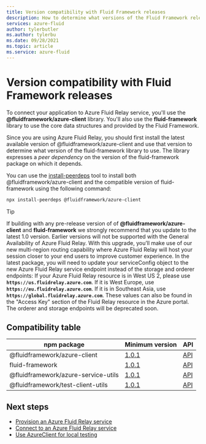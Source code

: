 ```yaml
---
title: Version compatibility with Fluid Framework releases
description: How to determine what versions of the Fluid Framework releases are compatible with Azure Fluid Relay
services: azure-fluid
author: tylerbutler
ms.author: tylerbu
ms.date: 09/28/2021
ms.topic: article
ms.service: azure-fluid
---
```


# Version compatibility with Fluid Framework releases

To connect your application to Azure Fluid Relay service,
you'll use the **@fluidframework/azure-client** library. You'll also use the **fluid-framework** library to use the core
data structures and provided by the Fluid Framework.

Since you are using Azure Fluid Relay, you should first install the latest available version of
@fluidframework/azure-client and use that version to determine what version of the fluid-framework library to use. The library expresses a *peer dependency* on the version of the fluid-framework package on
which it depends.

You can use the [install-peerdeps](https://www.npmjs.com/package/install-peerdeps) tool to install both
@fluidframework/azure-client and the compatible version of fluid-framework using the following command:

```bash
npx install-peerdeps @fluidframework/azure-client
```

> [!TIP]
> If building with any pre-release version of of **@fluidframework/azure-client** and **fluid-framework** we strongly recommend that you update to the latest 1.0 version. Earlier versions will not be
> supported with the General Availability of Azure Fluid Relay. With this upgrade, you’ll make use of our new multi-region routing capability where
> Azure Fluid Relay will host your session closer to your end users to improve customer experience. In the latest package, you will need to update your
> serviceConfig object to the new Azure Fluid Relay service endpoint instead of the storage and orderer endpoints:
> If your Azure Fluid Relay resource is in West US 2, please use **`https://us.fluidrelay.azure.com`**. If it is West Europe, 
> use **`https://eu.fluidrelay.azure.com`**. If it is in Southeast Asia, use **`https://global.fluidrelay.azure.com`**.
> These values can also be found in the "Access Key" section of the Fluid Relay resource in the Azure portal. The orderer and storage endpoints will be deprecated soon.


## Compatibility table

| npm package                         | Minimum version | API                                                              |
| ----------------------------------  | :-------------- | :--------------------------------------------------------------- |
| @fluidframework/azure-client        | [1.0.1][]      | [API](https://fluidframework.com/docs/apis/azure-client/)        |
| fluid-framework                     | [1.0.1][]      | [API](https://fluidframework.com/docs/apis/fluid-framework/)     |
| @fluidframework/azure-service-utils | [1.0.1][]      | [API](https://fluidframework.com/docs/apis/azure-service-utils/) |
| @fluidframework/test-client-utils   | [1.0.1][]      | [API](https://fluidframework.com/docs/apis/test-client-utils/)   |

[1.0.1]: https://fluidframework.com/docs/updates/v1.0.0/

## Next steps

- [Provision an Azure Fluid Relay service](../how-tos/connect-fluid-azure-service.md)
- [Connect to an Azure Fluid Relay service](../how-tos/connect-fluid-azure-service.md)
- [Use AzureClient for local testing](../how-tos/local-mode-with-azure-client.md)
